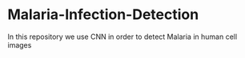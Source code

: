 # Malaria-Infection-Detection
In this repository we use CNN in order to detect Malaria in human cell images
